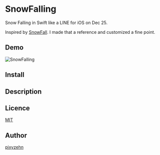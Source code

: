 SnowFalling
====================

Snow Falling in Swift like a LINE for iOS on Dec 25.

Inspired by [SnowFall](https://github.com/felice/SnowFall). I made that a reference and customized a fine point.

## Demo

![SnowFalling](https://github.com/pixyzehn/SnowFalling/blob/master/Assets/SnowFalling.gif)

## Install

## Description

## Licence

[MIT](https://github.com/pixyzehn/SnowFalling/blob/master/LICENSE)

## Author

[pixyzehn](https://github.com/pixyzehn)
